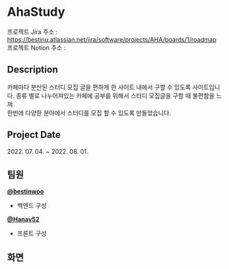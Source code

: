 # AhaStudy
프로젝트 Jira 주소 : https://bestinu.atlassian.net/jira/software/projects/AHA/boards/1/roadmap<br/>
프로젝트 Notion 주소 : 

  <h2>Description</h2>
  카페마다 분산된 스터디 모집 글을 편하게 한 사이트 내에서 구할 수 있도록 사이트입니다.
  종류 별로 나누어져있는 카페에 공부를 위해서 스터디 모집글을 구할 때 불편함을 느껴 <br/>한번에 다양한 분야에서 스터디를 모집 할 수 있도록 만들었습니다.
  
  <br/>
  <h2>Project Date</h2>
  2022. 07. 04. ~ 2022. 08. 01.<br>
  
  
## 팀원
<div>
      <a href="https://www.github.com/bestinwoo">
        <b>@bestinwoo</b>
      </a>
      <ul>
        <li>백엔드 구성</li>
      </ul>
      <a href="https://www.github.com/Hanav52">
        <b>@Hanav52</b>
      </a>
      <ul>
        <li>프론트 구성</li>
      </ul>
</div>

## 화면
